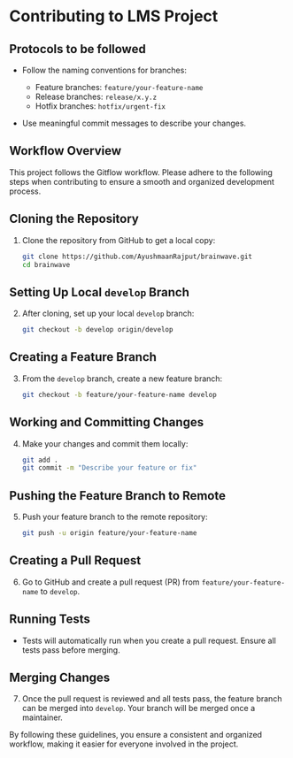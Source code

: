 
# Contributing to LMS Project

## Protocols to be followed

- Follow the naming conventions for branches:
  - Feature branches: `feature/your-feature-name`
  - Release branches: `release/x.y.z`
  - Hotfix branches: `hotfix/urgent-fix`

- Use meaningful commit messages to describe your changes.


## Workflow Overview

This project follows the Gitflow workflow. Please adhere to the following steps when contributing to ensure a smooth and organized development process.

## Cloning the Repository

1. Clone the repository from GitHub to get a local copy:
    ```sh
    git clone https://github.com/AyushmaanRajput/brainwave.git
    cd brainwave
    ```

## Setting Up Local `develop` Branch

2. After cloning, set up your local `develop` branch:
    ```sh
    git checkout -b develop origin/develop
    ```

## Creating a Feature Branch

3. From the `develop` branch, create a new feature branch:
    ```sh
    git checkout -b feature/your-feature-name develop
    ```

## Working and Committing Changes

4. Make your changes and commit them locally:
    ```sh
    git add .
    git commit -m "Describe your feature or fix"
    ```

## Pushing the Feature Branch to Remote

5. Push your feature branch to the remote repository:
    ```sh
    git push -u origin feature/your-feature-name
    ```

## Creating a Pull Request

6. Go to GitHub and create a pull request (PR) from `feature/your-feature-name` to `develop`.

## Running Tests

- Tests will automatically run when you create a pull request. Ensure all tests pass before merging.

## Merging Changes

7. Once the pull request is reviewed and all tests pass, the feature branch can be merged into `develop`. Your branch will be merged once a maintainer.

By following these guidelines, you ensure a consistent and organized workflow, making it easier for everyone involved in the project.

